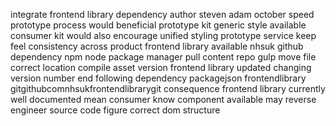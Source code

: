 integrate frontend library dependency author steven adam october speed prototype process would beneficial prototype kit generic style available consumer kit would also encourage unified styling prototype service keep feel consistency across product frontend library available nhsuk github dependency npm node package manager pull content repo gulp move file correct location compile asset version frontend library updated changing version number end following dependency packagejson frontendlibrary gitgithubcomnhsukfrontendlibrarygit consequence frontend library currently well documented mean consumer know component available may reverse engineer source code figure correct dom structure